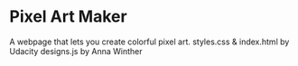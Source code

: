 # Pixel Art Maker

A webpage that lets you create colorful pixel art.
styles.css & index.html by Udacity
designs.js by Anna Winther
